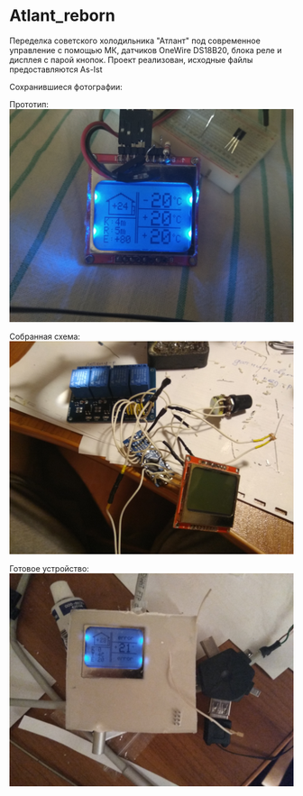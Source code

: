 # Atlant_reborn
Переделка советского холодильника "Атлант" под современное управление с помощью МК, датчиков OneWire DS18B20, блока реле и дисплея с парой кнопок. Проект реализован, исходные файлы предоставляются As-Ist 

<p>Сохранившиеся фотографии:</p>
Прототип:
<img src="./prototype.jpg">

Собранная схема:
<img src="./in_assembling.jpg">

Готовое устройство:
<img src="./finished.jpg">
